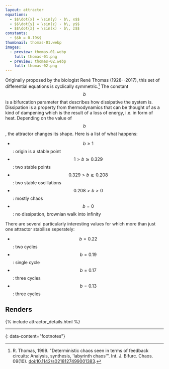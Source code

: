 ```yaml
---
layout: attractor
equations:
  - $$\dot{x} = \sin(y) - b\, x$$
  - $$\dot{y} = \sin(z) - b\, y$$
  - $$\dot{z} = \sin(x) - b\, z$$
constants:
  - $$b = 0.19$$
thumbnail: thomas-01.webp
images:
  - preview: thomas-01.webp
    full: thomas-01.png
  - preview: thomas-02.webp
    full: thomas-02.png
---
```

Originally proposed by the biologist René Thomas (1928--2017), this set of differential equations is cyclically symmetric.[^original-paper]
The constant $$b $$ is a bifurcation parameter that describes how dissipative the system is.
Dissipation is a property from thermodynamics that can be thought of as a kind of dampening which is the result of a loss of energy, i.e. in form of heat.
Depending on the value of $$b $$, the attractor changes its shape.
Here is a list of what happens:

- $$b \ge 1$$: origin is a stable point
- $$1 > b \gtrsim 0.329$$: two stable points
- $$0.329 > b \gtrsim 0.208$$: two stable oscillations
- $$0.208 > b > 0$$: mostly chaos
- $$b = 0$$: no dissipation, brownian walk into infinity

There are several particularly interesting values for which more than just one attractor stabilise seperately:

- $$b = 0.22$$: two cycles
- $$b = 0.19$$: single cycle
- $$b = 0.17$$: three cycles
- $$b = 0.13$$: three cycles

## Renders

{% include attractor_details.html %}

---
{: data-content="footnotes"}

[^original-paper]: R. Thomas, 1999. \"Deterministic chaos seen in terms of feedback circuits: Analysis, synthesis, 'labyrinth chaos'\". Int. J. Bifurc. Chaos. 09(10). [doi:10.1142/s0218127499001383](https://doi.org/10.1142/s0218127499001383).
